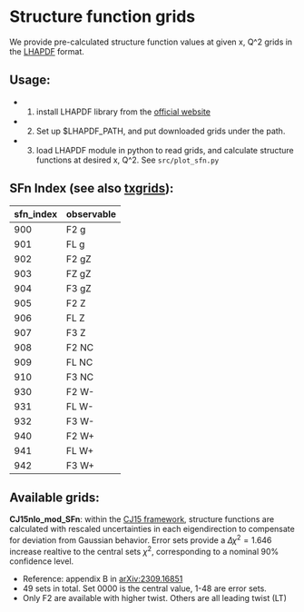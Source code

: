 # Structure function grids

We provide pre-calculated structure function values at given x, Q^2 grids in the [LHAPDF](https://lhapdf.hepforge.org) format. 

## Usage:
* 1. install LHAPDF library from the [official website](https://lhapdf.hepforge.org) 
* 2. Set up $LHAPDF_PATH, and put downloaded grids under the path.
* 3. load LHAPDF module in python to read grids, and calculate structure functions at desired x, Q^2.  See ```src/plot_sfn.py```


## SFn Index (see also [txgrids](https://jeffersonlab.github.io/txgrids/_build/html/grids.html)):

| sfn_index | observable  |
|-----------|-------------|
| 900       | F2 g        |
| 901       | FL g        |
| 902       | F2 gZ       |
| 903       | FZ gZ       |
| 904       | F3 gZ       |
| 905       | F2 Z        |
| 906       | FL Z        |
| 907       | F3 Z        |
| 908       | F2 NC       |
| 909       | FL NC       |
| 910       | F3 NC       |
| 930       | F2 W-       |
| 931       | FL W-       |
| 932       | F3 W-       |
| 940       | F2 W+       |
| 941       | FL W+       |
| 942       | F3 W+       |



## Available grids:

__CJ15nlo_mod_SFn__: within the [CJ15 framework](https://inspirehep.net/literature/1420566), structure functions are calculated with rescaled uncertainties in each eigendirection to compensate for deviation from Gaussian behavior. Error sets provide a $\Delta\chi^2=1.646$ increase realtive to the central sets $\chi^2$, corresponding to a nominal 90% confidence level.
  
* Reference: appendix B in [arXiv:2309.16851](https://arxiv.org/abs/2309.16851)
* 49 sets in total. Set 0000 is the central value, 1-48 are error sets.
* Only F2 are available with higher twist. Others are all leading twist (LT)

